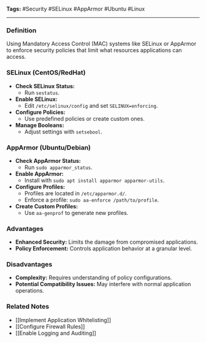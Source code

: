 **Tags:** #Security #SELinux #AppArmor #Ubuntu #Linux

---

### **Definition**

Using Mandatory Access Control (MAC) systems like SELinux or AppArmor to enforce security policies that limit what resources applications can access.

### **SELinux (CentOS/RedHat)**

- **Check SELinux Status:**
    - Run `sestatus`.
- **Enable SELinux:**
    - Edit `/etc/selinux/config` and set `SELINUX=enforcing`.
- **Configure Policies:**
    - Use predefined policies or create custom ones.
- **Manage Booleans:**
    - Adjust settings with `setsebool`.

### **AppArmor (Ubuntu/Debian)**

- **Check AppArmor Status:**
    - Run `sudo apparmor_status`.
- **Enable AppArmor:**
    - Install with `sudo apt install apparmor apparmor-utils`.
- **Configure Profiles:**
    - Profiles are located in `/etc/apparmor.d/`.
    - Enforce a profile: `sudo aa-enforce /path/to/profile`.
- **Create Custom Profiles:**
    - Use `aa-genprof` to generate new profiles.

### **Advantages**

- **Enhanced Security:** Limits the damage from compromised applications.
- **Policy Enforcement:** Controls application behavior at a granular level.

### **Disadvantages**

- **Complexity:** Requires understanding of policy configurations.
- **Potential Compatibility Issues:** May interfere with normal application operations.

### **Related Notes**

- [[Implement Application Whitelisting]]
- [[Configure Firewall Rules]]
- [[Enable Logging and Auditing]]
